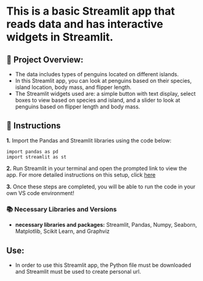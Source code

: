 # This is a basic Streamlit app that reads data and has interactive widgets in Streamlit.
## 📕 Project Overview: 
- The data includes types of penguins located on different islands.
- In this Streamlit app, you can look at penguins based on their species, island location, body mass, and flipper length.
- The Streamlit widgets used are: a simple button with text display, select boxes to view based on species and island, and a slider to look at penguins based on flipper length and body mass.

## 📖 Instructions 


**1.** Import the Pandas and Streamlit libraries using the code below: 
````
import pandas as pd
import streamlit as st

````

**2.** Run Streamlit in your terminal and open the prompted link to view the app. For more detailed instructions on this setup, click [here](https://docs.kanaries.net/topics/Streamlit/streamlit-vscode)


**3.** Once these steps are completed, you will be able to run the code in your own VS code environment! 

### 📚 Necessary Libraries and Versions
- **necessary libraries and packages:** Streamlit, Pandas, Numpy, Seaborn, Matplotlib, Scikit Learn, and Graphviz


## Use:
- In order to use this Streamlit app, the Python file must be downloaded and Streamlit must be used to create personal url. 
